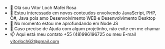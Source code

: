 - 👋 Olá sou Vitor Loch Mafei Rosa
- 👀 Estou interessado em novos conteudos envolvendo JavaScript, PHP, C#, Java pois amo Desenvolvimento WEB e Desenvolvimento Desktop
- 🌱 No momento estou me aprofundando em Node JS
- 💞️ Caso precise de Ajuda com algum projetinho, não exite em me chamar
- 📫 Aqui está meu contato +55 (48)996196725 ou meu E-mail vitorloch62@gmail.com

